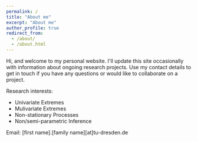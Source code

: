 ```yaml
---
permalink: /
title: "About me"
excerpt: "About me"
author_profile: true
redirect_from: 
  - /about/
  - /about.html
---
```


Hi, and welcome to my personal website. I'll update this site occasionally with information about ongoing research projects. Use my contact details to get in touch if you have any questions or would like to collaborate on a project.

Research interests: 
* Univariate Extremes
* Mulivariate Extremes
* Non-stationary Processes
* Non/semi-parametric Inference

Email: [first name].[family name][at]tu-dresden.de
